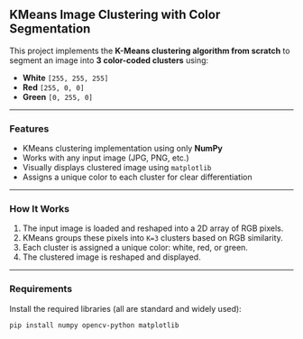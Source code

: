 ## KMeans Image Clustering with Color Segmentation

This project implements the **K-Means clustering algorithm from scratch** to segment an image into **3 color-coded clusters** using:
- **White** `[255, 255, 255]`
- **Red** `[255, 0, 0]`
- **Green** `[0, 255, 0]`

---

### Features

- KMeans clustering implementation using only **NumPy**
- Works with any input image (JPG, PNG, etc.)
- Visually displays clustered image using `matplotlib`
- Assigns a unique color to each cluster for clear differentiation

---

### How It Works

1. The input image is loaded and reshaped into a 2D array of RGB pixels.
2. KMeans groups these pixels into `K=3` clusters based on RGB similarity.
3. Each cluster is assigned a unique color: white, red, or green.
4. The clustered image is reshaped and displayed.

---

### Requirements

Install the required libraries (all are standard and widely used):

```bash
pip install numpy opencv-python matplotlib
